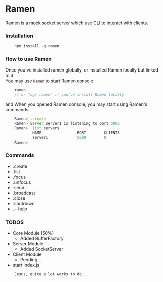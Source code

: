 # Ramen
Ramen is a mock socket server which use CLI to interact with clients.

### Installation
```javascript
    npm install -g ramen 
```

### How to use Ramen
Once you've installed ramen globally, or installed Ramen locally but linked to it.  
You may use ```Ramen``` to start Ramen console.
```javascript
    ramen
    // or "ngx ramen" if you've install Ramen locally.
```
and When you opened Ramen console, you may start using Ramen's commands:   
```javascript
    Ramen> .create
    Ramen> Server server1 is listening to port 5000
    Ramen> .list servers
            NAME                PORT        CLIENTS
            server1             5000        0
    Ramen>
```



### Commands
- .create
- .list
- .focus
- .unfocus
- .send
- .broadcast
- .close
- .shutdown
- .--help

### 

### TODOS
- Core Module [50%]
    - Added BufferFactory
- Server Module
    - Added SocketServer
- Client Module
    - Pending...
- start index.js
```
    Jesus, quite a lot works to do...
```
